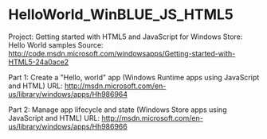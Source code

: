 HelloWorld_WinBLUE_JS_HTML5
===========================

Project: Getting started with HTML5 and JavaScript for Windows Store: Hello World samples
Source: http://code.msdn.microsoft.com/windowsapps/Getting-started-with-HTML5-24a0ace2

Part 1: Create a "Hello, world" app (Windows Runtime apps using JavaScript and HTML)
URL: http://msdn.microsoft.com/en-us/library/windows/apps/Hh986964

Part 2: Manage app lifecycle and state (Windows Store apps using JavaScript and HTML)
URL: http://msdn.microsoft.com/en-us/library/windows/apps/Hh986966

